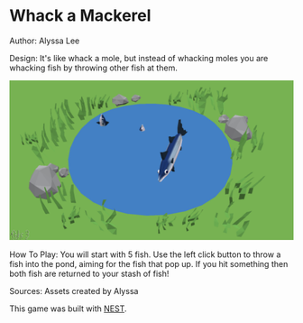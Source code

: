 # Whack a Mackerel 

Author: Alyssa Lee

Design: It's like whack a mole, but instead of whacking moles you are whacking fish by throwing other fish at them. 

![Screen Shot](screenshot.png)

How To Play: You will start with 5 fish. Use the left click button to throw a fish into the pond, aiming for the fish that pop up. If you hit something then both fish are returned to your stash of fish! 


Sources: Assets created by Alyssa

This game was built with [NEST](NEST.md).

